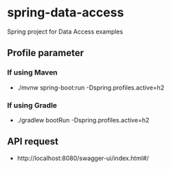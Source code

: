 # spring-data-access
Spring project for Data Access examples

## Profile parameter
### If using Maven
- ./mvnw spring-boot:run -Dspring.profiles.active=h2
### If using Gradle
- ./gradlew bootRun -Dspring.profiles.active=h2        

## API request
- http://localhost:8080/swagger-ui/index.html#/
